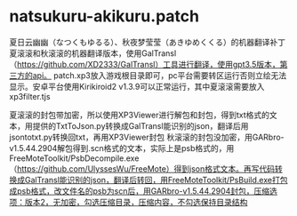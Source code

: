 # natsukuru-akikuru.patch
夏日云幽幽（なつくもゆるる）、秋夜梦莹莹（あきゆめくくる）的机器翻译补丁
夏滚滚和秋滚滚的机器翻译版本，使用GalTransl（https://github.com/XD2333/GalTransl）工具进行翻译，使用gpt3.5版本，第三方的api。
patch.xp3放入游戏根目录即可，pc平台需要转区运行否则立绘无法显示。安卓平台使用Kirikiroid2 v1.3.9可以正常运行，其中夏滚滚需要放入xp3filter.tjs

夏滚滚的封包带加密，所以使用XP3Viewer进行解包和封包，得到txt格式的文本，用提供的TxtToJson.py转换成GalTransl能识别的json，翻译后用jsontotxt.py转换回txt，再用XP3Viewer封包
秋滚滚的封包没加密，用GARbro-v1.5.44.2904解包得到.scn格式的文本，实际上是psb格式的，用FreeMoteToolkit/PsbDecompile.exe（https://github.com/UlyssesWu/FreeMote）得到json格式文本。再写代码转换成GalTransl能识别的json，翻译后转回，用FreeMoteToolkit/PsBuild.exe打包成psb格式，改文件名的psb为scn后，用GARbro-v1.5.44.2904封包，压缩选项：版本2，无加密，勾选压缩目录，压缩内容，不勾选保持目录结构
